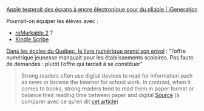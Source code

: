 [Apple testerait des écrans à encre électronique pour du pliable | iGeneration](https://www.igen.fr/iphone/2022/05/apple-testerait-des-ecrans-encre-electronique-pour-du-pliable-129999)

Pourrait-on équiper les élèves avec :
- [reMarkable 2](https://remarkable.com/store/remarkable-2) ?
- [Kindle Scribe](https://www.amazon.fr/dp/B09BRW6QBJ?ascsubtag=AM_LN_AF____B________&tag=lmdn-api-21&linkCode=ogi&th=1&psc=1&smid=A1X6FK5RDHNB96)

[Dans les écoles du Québec, le livre numérique prend son envol](https://actualitte.com/article/108268/international/dans-les-ecoles-du-quebec-le-livre-numerique-prend-son-envol) : "l’offre numérique jeunesse manquait pour les établissements scolaires. Pas faute de demandes : plutôt l’offre qui tardait à se constituer"

> Strong readers often use digital devices to read for information such as news or browse the Internet for school work. In contrast, when it comes to books, strong readers tend to read them in paper format or balance their reading time between paper and digital 
> [Source](https://www.oecd-ilibrary.org/education/does-the-digital-world-open-up-an-increasing-divide-in-access-to-print-books_54f9d8f7-en) (à comparer avec ce qu'en dit [cet article](http://www.cafepedagogique.net/lexpresso/Pages/2022/10/05102022Article638005423573765538.aspx))



